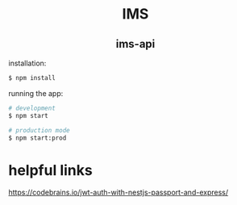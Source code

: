 <h1 style="text-align: center">IMS</h1>
<h2 style="text-align: center">ims-api</h2>

installation:

```bash
$ npm install
```

running the app:

```bash
# development
$ npm start

# production mode
$ npm start:prod
```

# helpful links
https://codebrains.io/jwt-auth-with-nestjs-passport-and-express/

